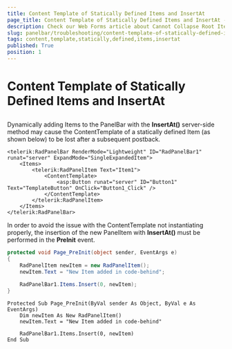```yaml
---
title: Content Template of Statically Defined Items and InsertAt
page_title: Content Template of Statically Defined Items and InsertAt - RadPanelBar
description: Check our Web Forms article about Cannot Collapse Root Items.
slug: panelbar/troubleshooting/content-template-of-statically-defined-items-and-insertat
tags: content,template,statically,defined,items,insertat
published: True
position: 1
---
```


# Content Template of Statically Defined Items and InsertAt



## 

Dynamically adding Items to the PanelBar with the **InsertAt()** server-side method may cause the ContentTemplate of a statically defined Item (as shown below) to be lost after a subsequent postback.

````ASPNET
<telerik:RadPanelBar RenderMode="Lightweight" ID="RadPanelBar1" runat="server" ExpandMode="SingleExpandedItem">
    <Items>
        <telerik:RadPanelItem Text="Item1">
            <ContentTemplate>
                <asp:Button runat="server" ID="Button1" Text="TemplateButton" OnClick="Button1_Click" />
            </ContentTemplate>
        </telerik:RadPanelItem>
    </Items>
</telerik:RadPanelBar> 
````

In order to avoid the issue with the ContentTemplate not instantiating properly, the insertion of the new PanelItem with **InsertAt()** must be performed in the **PreInit** event. 

````C#
protected void Page_PreInit(object sender, EventArgs e)
{
    RadPanelItem newItem = new RadPanelItem();
    newItem.Text = "New Item added in code-behind";

    RadPanelBar1.Items.Insert(0, newItem);
}
````
````VB
Protected Sub Page_PreInit(ByVal sender As Object, ByVal e As EventArgs)
	Dim newItem As New RadPanelItem()
	newItem.Text = "New Item added in code-behind"

	RadPanelBar1.Items.Insert(0, newItem)
End Sub
````

